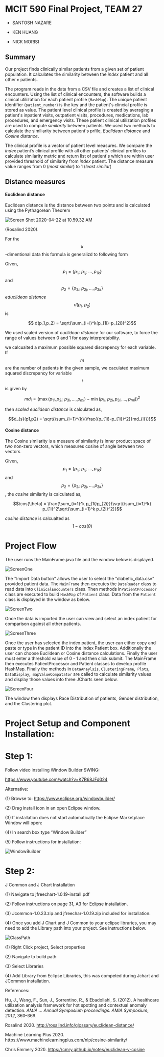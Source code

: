 # MCIT 590 Final Project, TEAM 27

* SANTOSH NAZARE

* KEN HUANG

* NICK MORISI

## Summary

Our project finds clinically similar patients from a given set of patient population. It calculates the similarity between the *index* patient and all other `n` patients.  

The program reads in the data from a CSV file and creates a list of clinical encounters.  Using the list of clinical encounters, the software builds a clinical utilization for each patient profile (`HashMap`).  The unique patient identifier (`patient_number`) is the key and the patient's clincial profile is stored as value. The patient level clinical profile is created by averaging a patient's inpatient visits, outpatient visits, procedures, medications, lab procedures, and emergency visits.  These patient clinical utilization profiles are used to compute *similarity* between patients.  We used two methods to calculate the similiarity between patient's prfile, *Euclidean distance* and *Cosine distance*.  

The clinical profile is a vector of patient level measures. We compare the *index* patient’s clinical profile with all other patients’ clinical profiles to calculate similarity metric and return list of patient's which are within user provided threshold of similarity from *index* patient. The distance measure value ranges from 0 (*most similar*) to 1 (*least similar*)

## Distance measures

#### Euclidean distance

Euclidean distance is the distance between two points and is calculated using the Pythagorean Theorem 

![Screen Shot 2020-04-22 at 10.59.32 AM](ecul.png)

(Rosalind 2020).  

For the $$k$$-dimentional data this formula is generalizd to following form

Given, $$p_1 = \left\{p_{1i},p_{1j},\ldots,p_{1k}\right\}$$ and $$p_2 = \left\{p_{2i},p_{2j},\ldots,p_{2k}\right\}$$ *educlidean distance* $$d(p_1,p_2)$$ is

$$ d(p_1,p_2) = \sqrt{\sum_{i=i}^k(p_{1i}-p_{2i})^2}$$

We used scaled version of *euclidean distance* for our software, to force the range of values between 0 and 1 for easy interpretability. 

we calcualted a maximum possible squared discrepency for each variable. If $$m$$ are the number of patients in the given sample, we caculated maximum squared discrepancy for variable $$i$$ is given by

$$md_{i} = (\max(p_{1i},p_{2i},p_{3i},\ldots,p_{mi}) - \min(p_{1i},p_{2i},p_{3i},\ldots,p_{mi}))^2$$

then *scaled euclidean distance* is calculated as,

$$d_{s}(p1,p2) = \sqrt{\sum_{i=1}^{k}(\frac{(p_{1i}-p_{1i})^2}{md_{i}})}$$

#### Cosine distance

The Cosine similarity is a measure of similarity is inner product space of two non-zero vectors, which measures cosine of angle between two vectors. 

Given, $$p_1 = \left\{p_{1i},p_{1j},\ldots,p_{1k}\right\}$$ and $$p_2 = \left\{p_{2i},p_{2j},\ldots,p_{2k}\right\}$$ , the *cosine* similarity is calculated as,

$$\cos(\theta) = \frac{\sum_{i=1}^k p_{1i}p_{2i}}{\sqrt{\sum_{i=1}^k} p_{1i}^2\sqrt{\sum_{i=1}^k p_{2i}^2}}$$

*cosine distance* is calcualted as $$1-cos(\theta)$$


# Project Flow

The user runs the MainFrame.java file and the window below is displayed.

![ScreenOne](ScreenOne.png)

The "Import Data button" allows the user to select the "diabetic_data.csv" provided patient data.  The `MainFrame` then executes the `DataReader` class to read data into `ClinicalEncounters` class. Then methods in`PatientProcessor` class are executed to build `HashMap` of `Patient` class. Data from the `Patient` class is displayed in the window as below.

![ScreenTwo](ScreenTwo.png)

Once the data is imported the user can view and select an index patient for comparison against all other patients.

![ScreenThree](ScreenThree.png)

Once the user has selected the index patient, the user can either copy and paste or type in the patient ID into the Index Patient box. Additionally the user can choose Euclidean or Cosine distance calculations. Finally the user must enter a threshold value of 0 - 1 and then click submit. The MainFrame then executes PatientProcessor and Patient classes to develop profile HashMap. Finally the methods in `DataAnaylsis`, `ClusteringFrame`,` Plots`,` DataDisplay`,` mapValueCompatator` are called to calculate similarity values and display those values into three JCharts seen below.

![ScreenFour](ScreenFour.png)

The window then displays Race Distribution of patients, Gender distribution, and the Clustering plot.

# Project Setup and Component Installation:

# Step 1:

Follow video installing Window Builder SWING:

https://www.youtube.com/watch?v=K7R68JFd024

 Alternative:

(1)	Browse to: https://www.eclipse.org/windowbuilder/

(2)	Drag install icon in an open Eclipse window.

(3)	If installation does not start automatically the Eclipse Marketplace Window will open:

(4)	In search box type “Window Builder”

(5)	Follow instructions for installation:

![WindowBuilder](WindowBuilder.png)

# Step 2:

J Common and J Chart Installation

 (1)	Navigate to jfreechart-1.0.19-install.pdf

 (2)	Follow instructions on page 31, A3 for Eclipse installation.

(3)	Jcommon-1.0.23.zip and jfreechar-1.0.19.zip included for installation.

(4)	Once you add J Chart and J Common to your eclipse libraries, you may need to add the Library path into your project. See instructions below.



![ClassPath](ClassPath.png)

(1)	Right Click project, Select properties

(2)	Navigate to build path

(3)	Select Libraries

(4)	Add Library from Eclipse Libraries, this was competed during Jchart and JCommon installation.



References:

Hu, J., Wang, F., Sun, J., Sorrentino, R., & Ebadollahi, S. (2012). A healthcare utilization analysis framework for hot spotting and contextual anomaly detection. *AMIA ... Annual Symposium proceedings. AMIA Symposium*, *2012*, 360–369.

Rosalind 2020. http://rosalind.info/glossary/euclidean-distance/

Machine Learning Plus 2020. https://www.machinelearningplus.com/nlp/cosine-similarity/

Chris Emmery 2020. https://cmry.github.io/notes/euclidean-v-cosine

